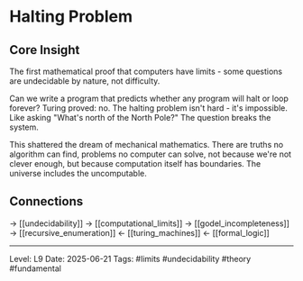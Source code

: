 # Halting Problem

## Core Insight
The first mathematical proof that computers have limits - some questions are undecidable by nature, not difficulty.

Can we write a program that predicts whether any program will halt or loop forever? Turing proved: no. The halting problem isn't hard - it's impossible. Like asking "What's north of the North Pole?" The question breaks the system.

This shattered the dream of mechanical mathematics. There are truths no algorithm can find, problems no computer can solve, not because we're not clever enough, but because computation itself has boundaries. The universe includes the uncomputable.

## Connections
→ [[undecidability]]
→ [[computational_limits]]
→ [[godel_incompleteness]]
→ [[recursive_enumeration]]
← [[turing_machines]]
← [[formal_logic]]

---
Level: L9
Date: 2025-06-21
Tags: #limits #undecidability #theory #fundamental